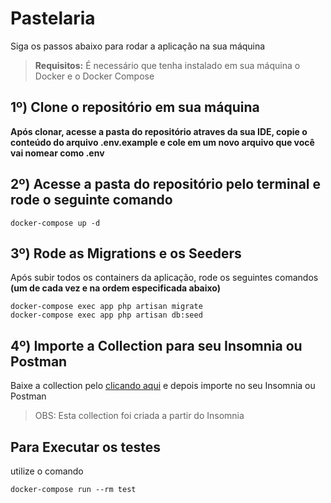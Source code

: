 # Pastelaria

Siga os passos abaixo para rodar a aplicação na sua máquina

> **Requisitos:** É necessário que tenha instalado em sua máquina o Docker e o Docker Compose

## 1º) Clone o repositório em sua máquina
**Após clonar, acesse a pasta do repositório atraves da sua IDE, copie o conteúdo do arquivo .env.example e cole em um novo arquivo que você vai nomear como .env**

## 2º) Acesse a pasta do repositório pelo terminal e rode o seguinte comando
```
docker-compose up -d
```

## 3º) Rode as Migrations e os Seeders

Após subir todos os containers da aplicação, rode os seguintes comandos **(um de cada vez e na ordem especificada abaixo)**

```
docker-compose exec app php artisan migrate
docker-compose exec app php artisan db:seed
```

## 4º) Importe a Collection para seu Insomnia ou Postman
Baixe a collection pelo [clicando aqui](https://drive.google.com/file/d/1SgwNVsckngZivNCqLv74vl5sFEk_KwG5/view?usp=sharing) e depois importe no seu Insomnia ou Postman
> OBS: Esta collection foi criada a partir do Insomnia

## Para Executar os testes
utilize o comando
```
docker-compose run --rm test
```